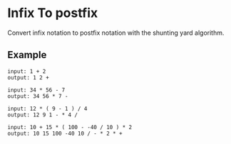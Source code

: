 # Infix To postfix

Convert infix notation to postfix notation with the shunting yard algorithm.

## Example

```text
input: 1 + 2
output: 1 2 +

input: 34 * 56 - 7
output: 34 56 * 7 -

input: 12 * ( 9 - 1 ) / 4
output: 12 9 1 - * 4 /

input: 10 + 15 * ( 100 - -40 / 10 ) * 2
output: 10 15 100 -40 10 / - * 2 * +
```
